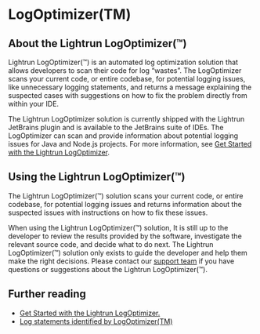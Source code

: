 # LogOptimizer(TM)

## About the Lightrun LogOptimizer(™)

Lightrun LogOptimizer(™) is an automated log optimization solution that allows developers to scan their code for log “wastes”. The LogOptimizer scans your current code, or entire codebase, for potential logging issues, like unnecessary logging statements, and returns a message explaining the suspected cases with suggestions on how to fix the problem directly from within your IDE.

The Lightrun LogOptimizer solution is currently shipped with the Lightrun JetBrains plugin and is available to the JetBrains suite of IDEs. The LogOptimizer can scan and provide information about potential logging issues for Java and Node.js projects. For more information, see [Get Started with the Lightrun LogOptimizer](/logoptimizer/quickstart/).

## Using the Lightrun LogOptimizer(™)

The Lightrun LogOptimizer(™) solution scans your current code, or entire codebase, for potential logging issues and returns information about the suspected issues with instructions on how to fix these issues.

When using the Lightrun LogOptimizer(™) solution, It is still up to the developer to review the results provided by the software, investigate the relevant source code, and decide what to do next. The Lightrun LogOptimizer(™) solution only exists to guide the developer and help them make the right decisions. Please contact our [support team](https://lightrun.com/) if you have questions or suggestions about the Lightrun LogOptimizer(™).

## Further reading

- [Get Started with the Lightrun LogOptimizer.](/logoptimizer/quickstart/)
- [Log statements identified by LogOptimizer(TM)](/logoptimizer/statements/)